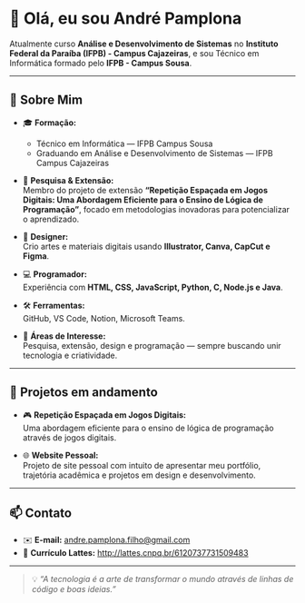 # 👋 Olá, eu sou **André Pamplona**

Atualmente curso **Análise e Desenvolvimento de Sistemas** no **Instituto Federal da Paraíba (IFPB) - Campus Cajazeiras**, e sou Técnico em Informática formado pelo **IFPB - Campus Sousa**.

---

## 🚀 Sobre Mim

- 🎓 **Formação:**  
  - Técnico em Informática — IFPB Campus Sousa  
  - Graduando em Análise e Desenvolvimento de Sistemas — IFPB Campus Cajazeiras

- 🔬 **Pesquisa & Extensão:**  
  Membro do projeto de extensão **“Repetição Espaçada em Jogos Digitais: Uma Abordagem Eficiente para o Ensino de Lógica de Programação”**, focado em metodologias inovadoras para potencializar o aprendizado.

- 🎨 **Designer:**  
  Crio artes e materiais digitais usando **Illustrator, Canva, CapCut e Figma**.

- 💻 **Programador:**  
  Experiência com **HTML, CSS, JavaScript, Python, C, Node.js e Java**.

- 🛠️ **Ferramentas:**  
  GitHub, VS Code, Notion, Microsoft Teams.

- 🎯 **Áreas de Interesse:**  
  Pesquisa, extensão, design e programação — sempre buscando unir tecnologia e criatividade.

---

## 📂 Projetos em andamento

- 🎮 **Repetição Espaçada em Jogos Digitais:**  
  Uma abordagem eficiente para o ensino de lógica de programação através de jogos digitais.

- 🌐 **Website Pessoal:**  
  Projeto de site pessoal com intuito de apresentar meu portfólio, trajetória acadêmica e projetos em design e desenvolvimento.

---

## 📫 Contato

- ✉️ **E-mail:** andre.pamplona.filho@gmail.com
- 📄 **Currículo Lattes:** http://lattes.cnpq.br/6120737731509483

---

> 💡 *“A tecnologia é a arte de transformar o mundo através de linhas de código e boas ideias.”*

